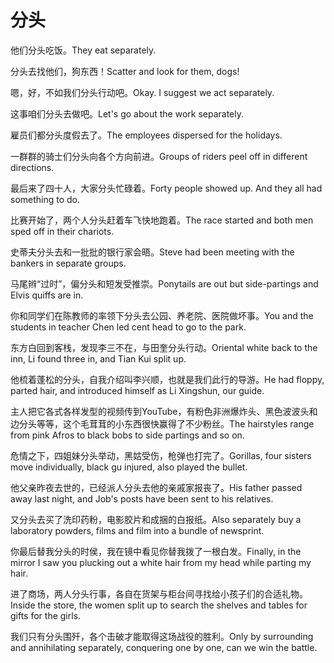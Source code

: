 # 分头

<p><span class="chinese">他们分头吃饭。</span><span class="english">They eat separately.</span></p>

<p><span class="chinese">分头去找他们，狗东西！</span><span class="english">Scatter and look for them, dogs!</span></p>

<p><span class="chinese">嗯，好，不如我们分头行动吧。</span><span class="english">Okay. I suggest we act separately.</span></p>

<p><span class="chinese">这事咱们分头去做吧。</span><span class="english">Let's go about the work separately.</span></p>

<p><span class="chinese">雇员们都分头度假去了。</span><span class="english">The employees dispersed for the holidays.</span></p>

<p><span class="chinese">一群群的骑士们分头向各个方向前进。</span><span class="english">Groups of riders peel off in different directions.</span></p>

<p><span class="chinese">最后来了四十人，大家分头忙碌着。</span><span class="english">Forty people showed up. And they all had something to do.</span></p>

<p><span class="chinese">比赛开始了，两个人分头赶着车飞快地跑着。</span><span class="english">The race started and both men sped off in their chariots.</span></p>

<p><span class="chinese">史蒂夫分头去和一批批的银行家会晤。</span><span class="english">Steve had been meeting with the bankers in separate groups.</span></p>

<p><span class="chinese">马尾辫“过时”，偏分头和短发受推崇。</span><span class="english">Ponytails are out but side-partings and Elvis quiffs are in.</span></p>

<p><span class="chinese">你和同学们在陈教师的率领下分头去公园、养老院、医院做坏事。</span><span class="english">You and the students in teacher Chen led cent head to go to the park.</span></p>

<p><span class="chinese">东方白回到客栈，发现李三不在，与田奎分头行动。</span><span class="english">Oriental white back to the inn, Li found three in, and Tian Kui split up.</span></p>

<p><span class="chinese">他梳着蓬松的分头，自我介绍叫李兴顺，也就是我们此行的导游。</span><span class="english">He had floppy, parted hair, and introduced himself as Li Xingshun, our guide.</span></p>

<p><span class="chinese">主人把它各式各样发型的视频传到YouTube，有粉色非洲爆炸头、黑色波波头和边分头等等，这个毛茸茸的小东西很快赢得了不少粉丝。</span><span class="english">The hairstyles range from pink Afros to black bobs to side partings and so on.</span></p>

<p><span class="chinese">危情之下，四姐妹分头举动，黑姑受伤，枪弹也打完了。</span><span class="english">Gorillas, four sisters move individually, black gu injured, also played the bullet.</span></p>

<p><span class="chinese">他父亲昨夜去世的，已经派人分头去他的亲戚家报丧了。</span><span class="english">His father passed away last night, and Job's posts have been sent to his relatives.</span></p>

<p><span class="chinese">又分头去买了洗印药粉，电影胶片和成捆的白报纸。</span><span class="english">Also separately buy a laboratory powders, films and film into a bundle of newsprint.</span></p>

<p><span class="chinese">你最后替我分头的时侯，我在镜中看见你替我拨了一根白发。</span><span class="english">Finally, in the mirror I saw you plucking out a white hair from my head while parting my hair.</span></p>

<p><span class="chinese">进了商场，两人分头行事，各自在货架与柜台间寻找给小孩子们的合适礼物。</span><span class="english">Inside the store, the women split up to search the shelves and tables for gifts for the girls.</span></p>

<p><span class="chinese">我们只有分头围歼，各个击破才能取得这场战役的胜利。</span><span class="english">Only by surrounding and annihilating separately, conquering one by one, can we win the battle.</span></p>

